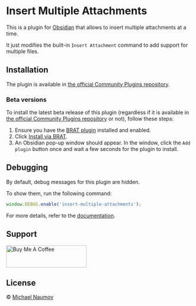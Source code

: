 # Insert Multiple Attachments

This is a plugin for [Obsidian](https://obsidian.md/) that allows to insert multiple attachments at a time.

It just modifies the built-in `Insert Attachment` command to add support for multiple files.

## Installation

The plugin is available in [the official Community Plugins repository](https://obsidian.md/plugins?id=insert-multiple-attachments).

### Beta versions

To install the latest beta release of this plugin (regardless if it is available in [the official Community Plugins repository](https://obsidian.md/plugins) or not), follow these steps:

1. Ensure you have the [BRAT plugin](https://obsidian.md/plugins?id=obsidian42-brat) installed and enabled.
2. Click [Install via BRAT](https://intradeus.github.io/http-protocol-redirector?r=obsidian://brat?plugin=https://github.com/mnaoumov/obsidian-insert-multiple-attachments).
3. An Obsidian pop-up window should appear. In the window, click the `Add plugin` button once and wait a few seconds for the plugin to install.

## Debugging

By default, debug messages for this plugin are hidden.

To show them, run the following command:

```js
window.DEBUG.enable('insert-multiple-attachments');
```

For more details, refer to the [documentation](https://github.com/mnaoumov/obsidian-dev-utils/blob/main/docs/debugging.md).

## Support

<!-- markdownlint-disable MD033 -->
<a href="https://www.buymeacoffee.com/mnaoumov" target="_blank"><img src="https://cdn.buymeacoffee.com/buttons/v2/default-yellow.png" alt="Buy Me A Coffee" height="60" width="217"></a>
<!-- markdownlint-enable MD033 -->

## License

© [Michael Naumov](https://github.com/mnaoumov/)
